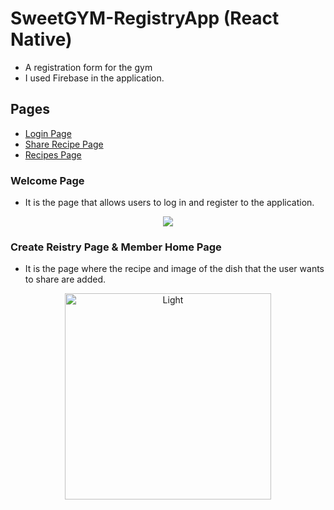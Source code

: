 # SweetGYM-RegistryApp (React Native)
- A registration form for the gym
- I used Firebase in the application.



## Pages
- <a href ='#Welcome Page'> Login Page </a>
- <a href ='#Create Reistry Page'> Share Recipe Page </a>
- <a href ='#Member Home Page'> Recipes Page </a>

### Welcome Page
- It is the page that allows users to log in and register to the application.

<p align="center">
   <img src="![image](https://github.com/elifgenc728/SweetGYM-RegistryApp/assets/76621852/4ccfc865-db93-4b3b-9bd8-4dfb2e37b2c4)" >
</p>

### Create Reistry Page & Member Home Page
- It is the page where the recipe and image of the dish that the user wants to share are added.

<p align="center">

<img alt="Light" src="![image](https://github.com/elifgenc728/SweetGYM-RegistryApp/assets/76621852/24e87628-a9a1-4a73-9d4d-e0ee60f2b29a)" width="330">
</p>


